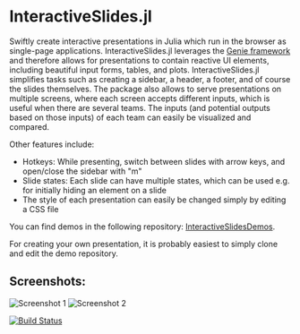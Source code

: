 # InteractiveSlides.jl

Swiftly create interactive presentations in Julia which run in the browser as single-page applications. InteractiveSlides.jl leverages the [Genie framework](https://www.genieframework.com/) and therefore allows for presentations to contain reactive UI elements, including beautiful input forms, tables, and plots. InteractiveSlides.jl simplifies tasks such as creating a sidebar, a header, a footer, and of course the slides themselves. The package also allows to serve presentations on multiple screens, where each screen accepts different inputs, which is useful when there are several teams. The inputs (and potential outputs based on those inputs) of each team can easily be visualized and compared.

Other features include:
- Hotkeys: While presenting, switch between slides with arrow keys, and open/close the sidebar with "m"
- Slide states: Each slide can have multiple states, which can be used e.g. for initially hiding an element on a slide
- The style of each presentation can easily be changed simply by editing a CSS file

You can find demos in the following repository: [InteractiveSlidesDemos](https://github.com/GlobalClimateForum/InteractiveSlidesDemos).

For creating your own presentation, it is probably easiest to simply clone and edit the demo repository.

## Screenshots:

![Screenshot 1](https://i.ibb.co/rMZ9J9p/demo-decision-time.jpg)
![Screenshot 2](https://i.ibb.co/hVCygrs/demo-results.jpg)

[![Build Status](https://github.com/GlobalClimateForum/InteractiveSlides.jl/actions/workflows/CI.yml/badge.svg?branch=main)](https://github.com/GlobalClimateForum/InteractiveSlides.jl/actions/workflows/CI.yml?query=branch%3Amain)

